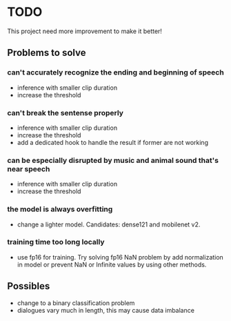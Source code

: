 # TODO

This project need more improvement to make it better!

## Problems to solve

### can't accurately recognize the ending and beginning of speech

- inference with smaller clip duration
- increase the threshold

### can't break the sentense properly

- inference with smaller clip duration
- increase the threshold
- add a dedicated hook to handle the result if former are not working

### can be especially disrupted by music and animal sound that's near speech

- inference with smaller clip duration
- increase the threshold

### the model is always overfitting

- change a lighter model. Candidates: dense121 and mobilenet v2.

### training time too long locally

- use fp16 for training. Try solving fp16 NaN problem by add normalization in model or prevent NaN or Infinite values by using other methods.

## Possibles

- change to a binary classification problem
- dialogues vary much in length, this may cause data imbalance
